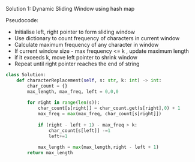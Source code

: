 Solution 1: Dynamic Sliding Window using hash map

Pseudocode:
- Initialise left, right pointer to form sliding window
- Use dictionary to count frequency of characters in current window
- Calculate maximum frequency of any character in window
- If current window size - max frequency <= k , update maximum length 
- if it exceeds k, move left pointer to shrink window
- Repeat until right pointer reaches the end of string



```Python
class Solution:
    def characterReplacement(self, s: str, k: int) -> int:
        char_count = {}
        max_length, max_freq, left = 0,0,0
        
        for right in range(len(s)):
            char_count[s[right]] = char_count.get(s[right],0) + 1
            max_freq = max(max_freq, char_count[s[right]])
            
            if (right - left + 1) - max_freq > k:
                char_count[s[left]] -=1
                left+=1
            
            max_length = max(max_length,right - left + 1)
        return max_length

```
